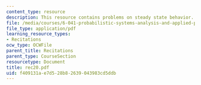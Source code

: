 ```yaml
---
content_type: resource
description: This resource contains problems on steady state behavior.
file: /media/courses/6-041-probabilistic-systems-analysis-and-applied-probability-spring-2006/f409131ae7d528b82639043983cd5ddb_rec20.pdf
file_type: application/pdf
learning_resource_types:
- Recitations
ocw_type: OCWFile
parent_title: Recitations
parent_type: CourseSection
resourcetype: Document
title: rec20.pdf
uid: f409131a-e7d5-28b8-2639-043983cd5ddb
---
```

